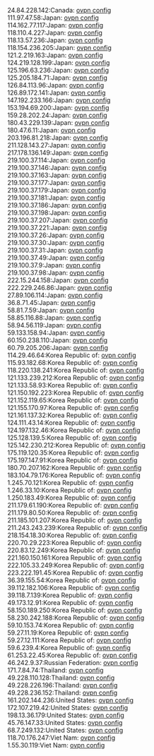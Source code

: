 24.84.228.142:Canada: [ovpn config](vpn/24_84_228_142.ovpn)  
111.97.47.58:Japan: [ovpn config](vpn/111_97_47_58.ovpn)  
114.162.77.117:Japan: [ovpn config](vpn/114_162_77_117.ovpn)  
118.110.4.227:Japan: [ovpn config](vpn/118_110_4_227.ovpn)  
118.13.57.236:Japan: [ovpn config](vpn/118_13_57_236.ovpn)  
118.154.236.205:Japan: [ovpn config](vpn/118_154_236_205.ovpn)  
121.2.219.163:Japan: [ovpn config](vpn/121_2_219_163.ovpn)  
124.219.128.199:Japan: [ovpn config](vpn/124_219_128_199.ovpn)  
125.196.63.236:Japan: [ovpn config](vpn/125_196_63_236.ovpn)  
125.205.184.71:Japan: [ovpn config](vpn/125_205_184_71.ovpn)  
126.84.113.96:Japan: [ovpn config](vpn/126_84_113_96.ovpn)  
126.89.172.141:Japan: [ovpn config](vpn/126_89_172_141.ovpn)  
147.192.233.166:Japan: [ovpn config](vpn/147_192_233_166.ovpn)  
153.194.69.200:Japan: [ovpn config](vpn/153_194_69_200.ovpn)  
159.28.202.24:Japan: [ovpn config](vpn/159_28_202_24.ovpn)  
180.43.229.139:Japan: [ovpn config](vpn/180_43_229_139.ovpn)  
180.47.6.11:Japan: [ovpn config](vpn/180_47_6_11.ovpn)  
203.196.81.218:Japan: [ovpn config](vpn/203_196_81_218.ovpn)  
211.128.143.27:Japan: [ovpn config](vpn/211_128_143_27.ovpn)  
217.178.136.149:Japan: [ovpn config](vpn/217_178_136_149.ovpn)  
219.100.37.114:Japan: [ovpn config](vpn/219_100_37_114.ovpn)  
219.100.37.146:Japan: [ovpn config](vpn/219_100_37_146.ovpn)  
219.100.37.163:Japan: [ovpn config](vpn/219_100_37_163.ovpn)  
219.100.37.177:Japan: [ovpn config](vpn/219_100_37_177.ovpn)  
219.100.37.179:Japan: [ovpn config](vpn/219_100_37_179.ovpn)  
219.100.37.181:Japan: [ovpn config](vpn/219_100_37_181.ovpn)  
219.100.37.186:Japan: [ovpn config](vpn/219_100_37_186.ovpn)  
219.100.37.198:Japan: [ovpn config](vpn/219_100_37_198.ovpn)  
219.100.37.207:Japan: [ovpn config](vpn/219_100_37_207.ovpn)  
219.100.37.221:Japan: [ovpn config](vpn/219_100_37_221.ovpn)  
219.100.37.26:Japan: [ovpn config](vpn/219_100_37_26.ovpn)  
219.100.37.30:Japan: [ovpn config](vpn/219_100_37_30.ovpn)  
219.100.37.31:Japan: [ovpn config](vpn/219_100_37_31.ovpn)  
219.100.37.49:Japan: [ovpn config](vpn/219_100_37_49.ovpn)  
219.100.37.9:Japan: [ovpn config](vpn/219_100_37_9.ovpn)  
219.100.37.98:Japan: [ovpn config](vpn/219_100_37_98.ovpn)  
222.15.244.158:Japan: [ovpn config](vpn/222_15_244_158.ovpn)  
222.229.246.86:Japan: [ovpn config](vpn/222_229_246_86.ovpn)  
27.89.106.114:Japan: [ovpn config](vpn/27_89_106_114.ovpn)  
36.8.71.45:Japan: [ovpn config](vpn/36_8_71_45.ovpn)  
58.81.7.59:Japan: [ovpn config](vpn/58_81_7_59.ovpn)  
58.85.116.88:Japan: [ovpn config](vpn/58_85_116_88.ovpn)  
58.94.56.119:Japan: [ovpn config](vpn/58_94_56_119.ovpn)  
59.133.158.94:Japan: [ovpn config](vpn/59_133_158_94.ovpn)  
60.150.238.110:Japan: [ovpn config](vpn/60_150_238_110.ovpn)  
60.79.205.206:Japan: [ovpn config](vpn/60_79_205_206.ovpn)  
114.29.46.64:Korea Republic of: [ovpn config](vpn/114_29_46_64.ovpn)  
115.93.182.68:Korea Republic of: [ovpn config](vpn/115_93_182_68.ovpn)  
118.220.138.241:Korea Republic of: [ovpn config](vpn/118_220_138_241.ovpn)  
121.133.239.212:Korea Republic of: [ovpn config](vpn/121_133_239_212.ovpn)  
121.133.58.93:Korea Republic of: [ovpn config](vpn/121_133_58_93.ovpn)  
121.150.192.223:Korea Republic of: [ovpn config](vpn/121_150_192_223.ovpn)  
121.152.119.65:Korea Republic of: [ovpn config](vpn/121_152_119_65.ovpn)  
121.155.170.97:Korea Republic of: [ovpn config](vpn/121_155_170_97.ovpn)  
121.161.137.32:Korea Republic of: [ovpn config](vpn/121_161_137_32.ovpn)  
124.111.43.14:Korea Republic of: [ovpn config](vpn/124_111_43_14.ovpn)  
124.197.132.46:Korea Republic of: [ovpn config](vpn/124_197_132_46.ovpn)  
125.128.139.5:Korea Republic of: [ovpn config](vpn/125_128_139_5.ovpn)  
125.142.230.212:Korea Republic of: [ovpn config](vpn/125_142_230_212.ovpn)  
175.119.120.35:Korea Republic of: [ovpn config](vpn/175_119_120_35.ovpn)  
175.197.147.91:Korea Republic of: [ovpn config](vpn/175_197_147_91.ovpn)  
180.70.207.162:Korea Republic of: [ovpn config](vpn/180_70_207_162.ovpn)  
183.104.79.176:Korea Republic of: [ovpn config](vpn/183_104_79_176.ovpn)  
1.245.70.121:Korea Republic of: [ovpn config](vpn/1_245_70_121.ovpn)  
1.246.33.10:Korea Republic of: [ovpn config](vpn/1_246_33_10.ovpn)  
1.250.183.49:Korea Republic of: [ovpn config](vpn/1_250_183_49.ovpn)  
211.179.61.190:Korea Republic of: [ovpn config](vpn/211_179_61_190.ovpn)  
211.179.80.50:Korea Republic of: [ovpn config](vpn/211_179_80_50.ovpn)  
211.185.101.207:Korea Republic of: [ovpn config](vpn/211_185_101_207.ovpn)  
211.243.243.239:Korea Republic of: [ovpn config](vpn/211_243_243_239.ovpn)  
218.154.18.30:Korea Republic of: [ovpn config](vpn/218_154_18_30.ovpn)  
220.70.29.223:Korea Republic of: [ovpn config](vpn/220_70_29_223.ovpn)  
220.83.12.249:Korea Republic of: [ovpn config](vpn/220_83_12_249.ovpn)  
221.160.150.161:Korea Republic of: [ovpn config](vpn/221_160_150_161.ovpn)  
222.105.33.249:Korea Republic of: [ovpn config](vpn/222_105_33_249.ovpn)  
223.222.191.45:Korea Republic of: [ovpn config](vpn/223_222_191_45.ovpn)  
36.39.155.54:Korea Republic of: [ovpn config](vpn/36_39_155_54.ovpn)  
39.112.182.106:Korea Republic of: [ovpn config](vpn/39_112_182_106.ovpn)  
39.118.7.139:Korea Republic of: [ovpn config](vpn/39_118_7_139.ovpn)  
49.173.12.91:Korea Republic of: [ovpn config](vpn/49_173_12_91.ovpn)  
58.150.189.250:Korea Republic of: [ovpn config](vpn/58_150_189_250.ovpn)  
58.230.242.188:Korea Republic of: [ovpn config](vpn/58_230_242_188.ovpn)  
59.10.153.74:Korea Republic of: [ovpn config](vpn/59_10_153_74.ovpn)  
59.27.11.19:Korea Republic of: [ovpn config](vpn/59_27_11_19.ovpn)  
59.27.12.111:Korea Republic of: [ovpn config](vpn/59_27_12_111.ovpn)  
59.6.239.4:Korea Republic of: [ovpn config](vpn/59_6_239_4.ovpn)  
61.253.22.45:Korea Republic of: [ovpn config](vpn/61_253_22_45.ovpn)  
46.242.9.37:Russian Federation: [ovpn config](vpn/46_242_9_37.ovpn)  
171.7.84.74:Thailand: [ovpn config](vpn/171_7_84_74.ovpn)  
49.228.110.128:Thailand: [ovpn config](vpn/49_228_110_128.ovpn)  
49.228.226.196:Thailand: [ovpn config](vpn/49_228_226_196.ovpn)  
49.228.236.152:Thailand: [ovpn config](vpn/49_228_236_152.ovpn)  
161.202.144.236:United States: [ovpn config](vpn/161_202_144_236.ovpn)  
172.107.219.42:United States: [ovpn config](vpn/172_107_219_42.ovpn)  
198.13.36.179:United States: [ovpn config](vpn/198_13_36_179.ovpn)  
45.76.147.33:United States: [ovpn config](vpn/45_76_147_33.ovpn)  
68.7.249.132:United States: [ovpn config](vpn/68_7_249_132.ovpn)  
118.70.176.247:Viet Nam: [ovpn config](vpn/118_70_176_247.ovpn)  
1.55.30.119:Viet Nam: [ovpn config](vpn/1_55_30_119.ovpn)  
